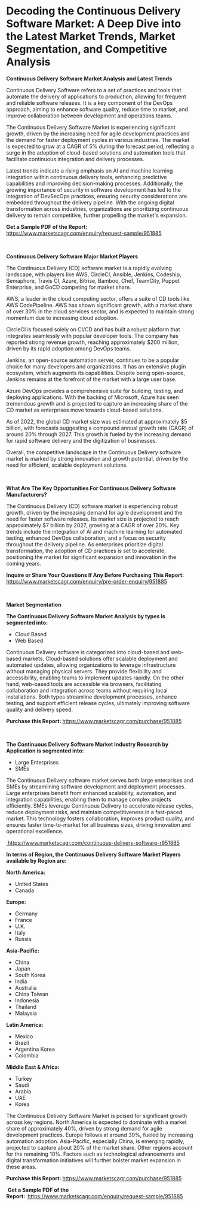 <p><h1>Decoding the Continuous Delivery Software Market: A Deep Dive into the Latest Market Trends, Market Segmentation, and Competitive Analysis</h1></p><p><strong>Continuous Delivery Software Market Analysis and Latest Trends</strong></p>
<p><p>Continuous Delivery Software refers to a set of practices and tools that automate the delivery of applications to production, allowing for frequent and reliable software releases. It is a key component of the DevOps approach, aiming to enhance software quality, reduce time to market, and improve collaboration between development and operations teams.</p><p>The Continuous Delivery Software Market is experiencing significant growth, driven by the increasing need for agile development practices and the demand for faster deployment cycles in various industries. The market is expected to grow at a CAGR of 5% during the forecast period, reflecting a surge in the adoption of cloud-based solutions and automation tools that facilitate continuous integration and delivery processes.</p><p>Latest trends indicate a rising emphasis on AI and machine learning integration within continuous delivery tools, enhancing predictive capabilities and improving decision-making processes. Additionally, the growing importance of security in software development has led to the integration of DevSecOps practices, ensuring security considerations are embedded throughout the delivery pipeline. With the ongoing digital transformation across industries, organizations are prioritizing continuous delivery to remain competitive, further propelling the market's expansion.</p></p>
<p><strong>Get a Sample PDF of the Report:&nbsp;</strong> <a href="https://www.marketscagr.com/enquiry/request-sample/951885?utm_campaign=2953&utm_medium=2&utm_source=Github&utm_content=ia&utm_term=17042025&utm_id=continuous-delivery-software">https://www.marketscagr.com/enquiry/request-sample/951885</a></p>
<p>&nbsp;</p>
<p><strong>Continuous Delivery Software Major Market Players</strong></p>
<p><p>The Continuous Delivery (CD) software market is a rapidly evolving landscape, with players like AWS, CircleCI, Ansible, Jenkins, Codeship, Semaphore, Travis CI, Azure, Bitrise, Bamboo, Chef, TeamCity, Puppet Enterprise, and GoCD competing for market share. </p><p>AWS, a leader in the cloud computing sector, offers a suite of CD tools like AWS CodePipeline. AWS has shown significant growth, with a market share of over 30% in the cloud services sector, and is expected to maintain strong momentum due to increasing cloud adoption. </p><p>CircleCI is focused solely on CI/CD and has built a robust platform that integrates seamlessly with popular developer tools. The company has reported strong revenue growth, reaching approximately $200 million, driven by its rapid adoption among DevOps teams.</p><p>Jenkins, an open-source automation server, continues to be a popular choice for many developers and organizations. It has an extensive plugin ecosystem, which augments its capabilities. Despite being open-source, Jenkins remains at the forefront of the market with a large user base.</p><p>Azure DevOps provides a comprehensive suite for building, testing, and deploying applications. With the backing of Microsoft, Azure has seen tremendous growth and is projected to capture an increasing share of the CD market as enterprises move towards cloud-based solutions.</p><p>As of 2022, the global CD market size was estimated at approximately $5 billion, with forecasts suggesting a compound annual growth rate (CAGR) of around 20% through 2027. This growth is fueled by the increasing demand for rapid software delivery and the digitization of businesses. </p><p>Overall, the competitive landscape in the Continuous Delivery software market is marked by strong innovation and growth potential, driven by the need for efficient, scalable deployment solutions.</p></p>
<p>&nbsp;</p>
<p><strong>What Are The Key Opportunities For Continuous Delivery Software Manufacturers?</strong></p>
<p><p>The Continuous Delivery (CD) software market is experiencing robust growth, driven by the increasing demand for agile development and the need for faster software releases. Its market size is projected to reach approximately $7 billion by 2027, growing at a CAGR of over 20%. Key trends include the integration of AI and machine learning for automated testing, enhanced DevOps collaboration, and a focus on security throughout the delivery pipeline. As enterprises prioritize digital transformation, the adoption of CD practices is set to accelerate, positioning the market for significant expansion and innovation in the coming years.</p></p>
<p><strong>Inquire or Share Your Questions If Any Before Purchasing This Report:</strong> <a href="https://www.marketscagr.com/enquiry/pre-order-enquiry/951885?utm_campaign=2953&utm_medium=2&utm_source=Github&utm_content=ia&utm_term=17042025&utm_id=continuous-delivery-software">https://www.marketscagr.com/enquiry/pre-order-enquiry/951885</a></p>
<p>&nbsp;</p>
<p><strong>Market Segmentation</strong></p>
<p><strong>The Continuous Delivery Software Market Analysis by types is segmented into:</strong></p>
<p><ul><li>Cloud Based</li><li>Web Based</li></ul></p>
<p><p>Continuous Delivery software is categorized into cloud-based and web-based markets. Cloud-based solutions offer scalable deployment and automated updates, allowing organizations to leverage infrastructure without managing physical servers. They provide flexibility and accessibility, enabling teams to implement updates rapidly. On the other hand, web-based tools are accessible via browsers, facilitating collaboration and integration across teams without requiring local installations. Both types streamline development processes, enhance testing, and support efficient release cycles, ultimately improving software quality and delivery speed.</p></p>
<p><strong>Purchase this Report:&nbsp;</strong><a href="https://www.marketscagr.com/purchase/951885?utm_campaign=2953&utm_medium=2&utm_source=Github&utm_content=ia&utm_term=17042025&utm_id=continuous-delivery-software">https://www.marketscagr.com/purchase/951885</a></p>
<p>&nbsp;</p>
<p><strong>The Continuous Delivery Software Market Industry Research by Application is segmented into:</strong></p>
<p><ul><li>Large Enterprises</li><li>SMEs</li></ul></p>
<p><p>The Continuous Delivery software market serves both large enterprises and SMEs by streamlining software development and deployment processes. Large enterprises benefit from enhanced scalability, automation, and integration capabilities, enabling them to manage complex projects efficiently. SMEs leverage Continuous Delivery to accelerate release cycles, reduce deployment risks, and maintain competitiveness in a fast-paced market. This technology fosters collaboration, improves product quality, and ensures faster time-to-market for all business sizes, driving innovation and operational excellence.</p></p>
<p><a href="https://www.marketscagr.com/continuous-delivery-software-r951885?utm_campaign=2953&utm_medium=2&utm_source=Github&utm_content=ia&utm_term=17042025&utm_id=continuous-delivery-software">&nbsp;https://www.marketscagr.com/continuous-delivery-software-r951885</a></p>
<p><strong>In terms of Region, the Continuous Delivery Software Market Players available by Region are:</strong></p>
<p>
    <p> <strong> North America: </strong>
        <ul>
            <li>United States</li>
            <li>Canada</li>
        </ul>
        </p> 
    <p> <strong> Europe: </strong>
        <ul>
            <li>Germany</li>
            <li>France</li>
            <li>U.K.</li>
            <li>Italy</li>
            <li>Russia</li>
        </ul>
        </p> 
    <p> <strong> Asia-Pacific: </strong>
        <ul>
            <li>China</li>
            <li>Japan</li>
            <li>South Korea</li>
            <li>India</li>
            <li>Australia</li>
            <li>China Taiwan</li>
            <li>Indonesia</li>
            <li>Thailand</li>
            <li>Malaysia</li>
        </ul>
        </p> 
    <p> <strong> Latin America: </strong>
        <ul>
            <li>Mexico</li>
            <li>Brazil</li>
            <li>Argentina Korea</li>
            <li>Colombia</li>
        </ul>
        </p> 
    <p> <strong> Middle East & Africa: </strong>
        <ul>
            <li>Turkey</li>
            <li>Saudi</li>
            <li>Arabia</li>
            <li>UAE</li>
            <li>Korea</li>
        </ul>
    </p>
    </p>
<p><p>The Continuous Delivery Software Market is poised for significant growth across key regions. North America is expected to dominate with a market share of approximately 40%, driven by strong demand for agile development practices. Europe follows at around 30%, fueled by increasing automation adoption. Asia-Pacific, especially China, is emerging rapidly, projected to capture about 20% of the market share. Other regions account for the remaining 10%. Factors such as technological advancements and digital transformation initiatives will further bolster market expansion in these areas.</p></p>
<p><strong>Purchase this Report: </strong><a href="https://www.marketscagr.com/purchase/951885?utm_campaign=2953&utm_medium=2&utm_source=Github&utm_content=ia&utm_term=17042025&utm_id=continuous-delivery-software">https://www.marketscagr.com/purchase/951885</a></p>
<p>&nbsp;<strong>Get a Sample PDF of the Report:&nbsp;&nbsp;</strong><a href="https://www.marketscagr.com/enquiry/request-sample/951885?utm_campaign=2953&utm_medium=2&utm_source=Github&utm_content=ia&utm_term=17042025&utm_id=continuous-delivery-software">https://www.marketscagr.com/enquiry/request-sample/951885</a></p>
<p><strong></strong></p>
<p><p></p><p></p><p></p></p>